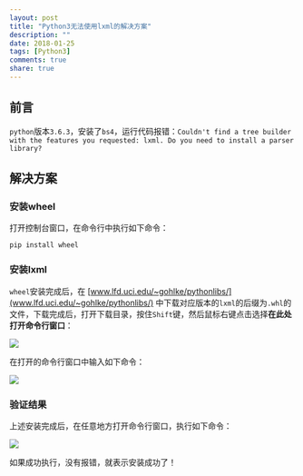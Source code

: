 ```yaml
---
layout: post
title: "Python3无法使用lxml的解决方案"
description: ""
date: 2018-01-25
tags: [Python3]
comments: true
share: true
---
```


## 前言

`python`版本`3.6.3`，安装了`bs4`，运行代码报错：`Couldn't find a tree builder with the features you requested: lxml. Do you need to install a parser library? `

## 解决方案

### 安装wheel

打开控制台窗口，在命令行中执行如下命令：

```
pip install wheel
```

### 安装lxml

`wheel`安装完成后，在 [www.lfd.uci.edu/~gohlke/pythonlibs/](www.lfd.uci.edu/~gohlke/pythonlibs/) 中下载对应版本的`lxml`的后缀为`.whl`的文件，下载完成后，打开下载目录，按住`Shift`键，然后鼠标右键点击选择**在此处打开命令行窗口**：

![](http://oih7sazbd.bkt.clouddn.com/Fl9jAetmyJgnI2yFQ3wREQBTneKK)

在打开的命令行窗口中输入如下命令：

![](http://oih7sazbd.bkt.clouddn.com/FtVFyAZel7OWttnsBetaVWWP_J_X)


### 验证结果
上述安装完成后，在任意地方打开命令行窗口，执行如下命令：

![](http://oih7sazbd.bkt.clouddn.com/Fi-EJXShhX7wRcJ1fGJysZ5bP583)

如果成功执行，没有报错，就表示安装成功了！









